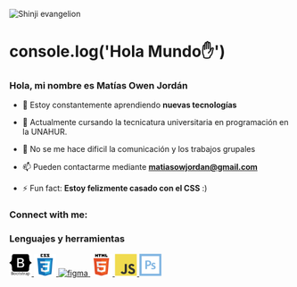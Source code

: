 ![Shinji evangelion](https://user-images.githubusercontent.com/103342762/221956790-14107ef7-4410-4605-9fe5-bfd3b67d9c7a.jpg)
# console.log('Hola Mundo✋')
<h3>Hola, mi nombre es Matías Owen Jordán</h3>

- 🌱 Estoy constantemente aprendiendo **nuevas tecnologías**

- 🧠 Actualmente cursando la tecnicatura universitaria en programación en la UNAHUR.

- 🤝 No se me hace dificil la comunicación y los trabajos grupales

- 📫 Pueden contactarme mediante **matiasowjordan@gmail.com**

- ⚡ Fun fact: **Estoy felizmente casado con el CSS** :)


<h3 align="left">Connect with me:</h3>
<p align="left">
</p>

<h3 align="left">Lenguajes y herramientas</h3>
<p align="left"> <a href="https://getbootstrap.com" target="_blank" rel="noreferrer"> <img src="https://raw.githubusercontent.com/devicons/devicon/master/icons/bootstrap/bootstrap-plain-wordmark.svg" alt="bootstrap" width="40" height="40"/> </a> <a href="https://www.w3schools.com/css/" target="_blank" rel="noreferrer"> <img src="https://raw.githubusercontent.com/devicons/devicon/master/icons/css3/css3-original-wordmark.svg" alt="css3" width="40" height="40"/> </a> <a href="https://www.figma.com/" target="_blank" rel="noreferrer"> <img src="https://www.vectorlogo.zone/logos/figma/figma-icon.svg" alt="figma" width="40" height="40"/> </a> <a href="https://www.w3.org/html/" target="_blank" rel="noreferrer"> <img src="https://raw.githubusercontent.com/devicons/devicon/master/icons/html5/html5-original-wordmark.svg" alt="html5" width="40" height="40"/> </a> <a href="https://developer.mozilla.org/en-US/docs/Web/JavaScript" target="_blank" rel="noreferrer"> <img src="https://raw.githubusercontent.com/devicons/devicon/master/icons/javascript/javascript-original.svg" alt="javascript" width="40" height="40"/> </a> <a href="https://www.photoshop.com/en" target="_blank" rel="noreferrer"> <img src="https://raw.githubusercontent.com/devicons/devicon/master/icons/photoshop/photoshop-line.svg" alt="photoshop" width="40" height="40"/> </a> </p>
